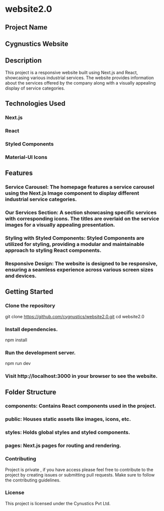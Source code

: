 # website2.0
## Project Name
## Cygnustics Website

## Description
This project is a responsive website built using Next.js and React, showcasing various industrial services. The website provides information about the services offered by the company along with a visually appealing display of service categories.

## Technologies Used
### Next.js
### React
### Styled Components
### Material-UI Icons

## Features
### Service Carousel: The homepage features a service carousel using the Next.js Image component to display different industrial service categories.

### Our Services Section: A section showcasing specific services with corresponding icons. The titles are overlaid on the service images for a visually appealing presentation.

### Styling with Styled Components: Styled Components are utilized for styling, providing a modular and maintainable approach to styling React components.

### Responsive Design: The website is designed to be responsive, ensuring a seamless experience across various screen sizes and devices.

## Getting Started
### Clone the repository

git clone https://github.com/cygnustics/website2.0.git
cd website2.0

### Install dependencies.
npm install

###  Run the development server.
npm run dev

### Visit http://localhost:3000 in your browser to see the website.

##  Folder Structure
### components: Contains React components used in the project.
### public: Houses static assets like images, icons, etc.
### styles: Holds global styles and styled components.
### pages: Next.js pages for routing and rendering.

### Contributing
Project is private , if you have access please feel free to contribute to the project by creating issues or submitting pull requests. Make sure to follow the contributing guidelines.

### License
This project is licensed under the Cynustics Pvt Ltd.